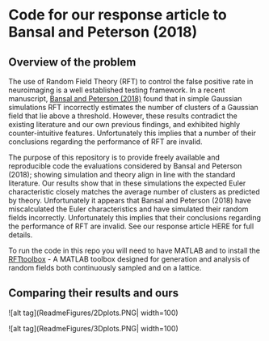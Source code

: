 # Code for our response article to Bansal and Peterson (2018)
## Overview of the problem
The use of Random Field Theory (RFT) to control the false positive rate in neuroimaging
is a well established testing framework.  In a recent manuscript, [Bansal and Peterson (2018)](https://www.ncbi.nlm.nih.gov/pmc/articles/PMC5991838/)
found that in simple Gaussian simulations RFT incorrectly estimates the number of clusters
of a Gaussian field that lie above a threshold. However, these results contradict the
existing literature and our own previous findings, and exhibited highly counter-intuitive
features. Unfortunately this implies that a number of their conclusions regarding the performance of RFT are
invalid.

The purpose of this repository is to provide freely available and reproducible
code the evaluations considered by Bansal and Peterson (2018); showing simulation and theory align in line with the standard literature. Our results
show that in these simulations the expected Euler characteristic closely
matches the average number of clusters as predicted by theory. Unfortunately it appears
that Bansal and Peterson (2018) have miscalculated the Euler characteristics and have simulated their random
fields incorrectly. Unfortunately this implies that their conclusions regarding the performance of RFT are
invalid. See our response article HERE for full details.

To run the code in this repo you will need to have MATLAB and to install the [RFTtoolbox](https://github.com/sjdavenport/RFTtoolbox/) - A MATLAB toolbox designed for generation and analysis of random fields both continuously sampled and on a lattice.

## Comparing their results and ours

![alt tag](ReadmeFigures/2Dplots.PNG| width=100)

![alt tag](ReadmeFigures/3Dplots.PNG| width=100)

